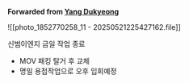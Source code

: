 **Forwarded from [Yang Dukyeong](https://t.me/no_username_926209663)**

![[photo_1852770258_11 - 20250521225427162.file]]

신범이엔지 금일 작업 종료
- MOV 패킹 탈거 후 교체
- 명일 용접작업으로 오후 입회예정